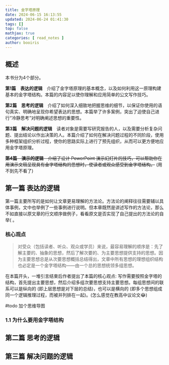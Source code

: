 ```yaml
---
title: 金字塔原理 
date: 2024-06-15 16:13:55 
updated: 2024-06-24 01:41:30
tags: [] 
top: false
mathjax: true
categories: [ read_notes ]
author: booiris
---
```


## 概述

本书分为4个部分。

**第1篇　表达的逻辑**　介绍了金字塔原理的基本概念，以及如何利用这一原理构建基本的金字塔结构。本篇的内容足以使你理解和应用简单的公文写作技巧。

**第2篇　思考的逻辑**　介绍了如何深入细致地把握思维的细节，以保证你使用的语句真实、明确地呈现你希望表达的思想。本篇举了许多案例，突出了迫使自己进行“冷静思考”对明确阐述思想的重要性。

**第3篇　解决问题的逻辑**　读者对象是需要写研究报告的人，以及需要分析复杂问题、提出结论以作出决策的人。本篇介绍了如何在解决问题过程的不同阶段，使用多种框架组织分析过程，使你的思路实际上进行了预先组织，从而可以更方便地应用金字塔原理。

~~**第4篇　演示的逻辑**　介绍了设计 PowerPoint 演示幻灯片的技巧，可以帮助你在用演示文稿呈现具有金字塔结构的思想时，使读者或观众感受到金字塔结构。~~ (用不到先不看了)

## 第一篇 表达的逻辑

第一篇主要所写的是如何让文章更易理解的方法论。方法论的阐释往往需要辅以具体事例，文中也举例了一些事例进行说明。但本章既然是讲述写作的方法论，那么不如直接以原文章的行文顺序做例子，看看原文是否实现了自己提出的方法论的自举( 。

### 核心观点

> 对受众（包括读者、听众、观众或学员）来说，最容易理解的顺序是：先了解主要的、抽象的思想，然后了解次要的、为主要思想提供支持的思想。因为主要思想总是从次要思想概括总结得出，文章中所有思想的理想组织结构也必定是一个金字塔结构——由一个总的思想统领多组思想。

在本篇开头，一堆引言结束后作者提出了本篇的核心观点: 写作需要按照金字塔的结构，首先提出主要思想，然后介绍多组次要思想支持主要思想。每组思想间的联系可以是纵向的 (即上层思想是对下层的总结)，也可以是横向的 (即多个思想组成同一个逻辑推理过程，而被并列排在一起)。(怎么感觉在教高中议论文😂)

#todo 加个思维导图

### 1.1 为什么要用金字塔结构

## 第二篇 思考的逻辑

## 第三篇 解决问题的逻辑
